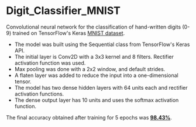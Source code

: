 # Digit_Classifier_MNIST
Convolutional neural network for the classification of hand-written digits (0-9) trained on TensorFlow's Keras <a href='https://keras.io/api/datasets/mnist/'>MNIST dataset</a>.

* The model was built using the Sequential class from TensorFlow's Keras API. 
* The initial layer is Conv2D with a 3x3 kernel and 8 filters. Rectifier activation function was used.
* Max pooling was done with a 2x2 window, and default strides.
* A flaten layer was added to reduce the input into a one-dimensional tensor.
* The model has two dense hidden layers with 64 units each and rectifier activation functions.
* The dense output layer has 10 units and uses the softmax activation function.

The final accuracy obtained after training for 5 epochs was <ins>**98.43%**</ins>.
